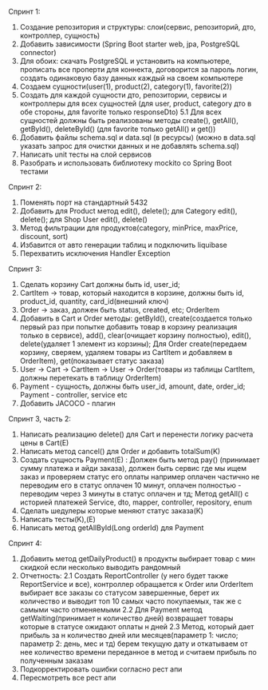 Спринт 1:
1. Создание репозитория и структуры: слои(сервис, репозиторий, дто, контроллер, сущность)
2. Добавить зависимости (Spring Boot starter web, jpa, PostgreSQL connector)
3. Для обоих: скачать PostgreSQL и установить на компьютере, прописать все проперти для коннекта, договорится за
пароль логин, создать одинаковую базу данных каждый на своем компьютере
4. Создаем сущности(user(1), product(2), category(1), favorite(2))
5. Создать для каждой сущности дто, репозитории, сервисы и контроллеры для всех сущностей
(для user, product, category дто в обе стороны, для favorite только responseDto)
5.1 Для всех сущностей должны быть реализованы методы create(), getAll(), getById(), deleteById() (для favorite только getAll() и get())
6. Добавить файлы schema.sql и data.sql (в ресурсы) (можно в data.sql указать запрос для очистки данных и не добавлять schema.sql)
7. Написать unit тесты на слой сервисов 
8. Разобрать и использовать библиотеку mockito со Spring Boot тестами 

Спринт 2:
1. Поменять порт на стандартный 5432
2. Добавить для Product метод edit(), delete(); для Category edit(), delete(); 
для Shop User edit(), delete()
3. Метод фильтрации для продуктов(category, minPrice, maxPrice, discount, sort)
4. Избавится от авто генерации таблиц и подключить liquibase
5. Перехватить исключения Handler Exception 

Спринт 3:
1. Сделать корзину Cart должны быть id, user_id; 
2. CartItem -> товар, который находится в корзине, должны быть id, product_id, quantity, card_id(внешний ключ)
3. Order -> заказ, должен быть status, created, etc;
OrderItem
4. Добавить в Cart и Order методы: getById(), create(создается только первый раз при попытке добавить товар в корзину
реализация только в сервисе), add(), clear(очищает корзину полностью), edit(), delete(удаляет 1 элемент из корзины); 
Для Order create(передаем корзину, сверяем, удаляем товары из CartItem и добавляем в OrderItem), 
get(показывает статус заказа)
5. User -> Cart -> CartItem -> User -> Order(товары из таблицы CartItem, должны перетекать в таблицу OrderItem)
6. Payment - сущность, должны быть user_id, amount, date, order_id;
Payment - controller, service etc
7. Добавить JACOCO - плагин

Спринт 3, часть 2:
1. Написать реализацию delete() для Cart и перенести логику расчета цены в Cart(E)
2. Написать метод cancel() для Order и добавить totalSum(K)
3. Создать сущность Payment(E) : 
Должен быть метод pay() (принимает сумму платежа и айди заказа), должен быть 
сервис где мы ищем заказ и проверяем статус его оплаты например оплачен частично не переводим его в статус оплачен 10 минут,
оплачен полностью - переводим через 3 минуты в статус оплачен и тд; 
Метод getAll() с историей платежей
Service, dto, mapper, controller, repository, enum
4. Сделать шедулеры которые меняют статус заказа(K)
5. Написать тесты(K),(E)
6. Написать метод getAllById(Long orderId) для Payment

Спринт 4:
1. Добавить метод getDailyProduct() в продукты выбирает товар с мин скидкой если несколько выводить рандомный
2. Отчетность:
2.1 Создать ReportController (у него будет также ReportService и все), контроллер обращается к Order или OrderItem
выбирает все заказы со статусом завершенные, берет их количество и выводит топ 10 самых часто покупаемых, так же с самыми 
часто отменяемыми
2.2 Для Payment метод getWaiting(принимает н количество дней) возвращает товары которые в статусе ожидают оплаты н дней
2.3 Метод, который дает прибыль за н количество дней или месяцев(параметр 1: число; параметр 2: день, мес и тд) берем текущую
дату и откатываем от нее количество времени переданное в метод и считаем прибыль по полученным заказам
3. Подкорректировать ошибки согласно рест апи
4. Пересмотреть все рест апи